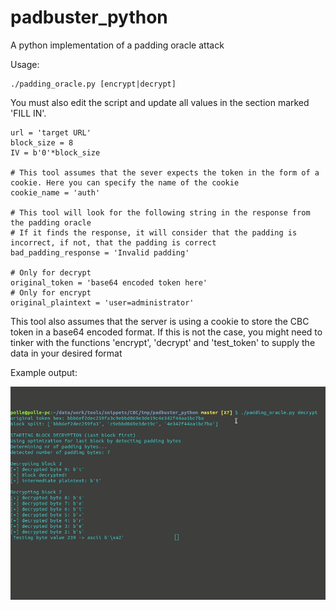 # padbuster_python
A python implementation of a padding oracle attack

Usage:
```
./padding_oracle.py [encrypt|decrypt]
```

You must also edit the script and update all values in the section marked 'FILL IN'.
```
url = 'target URL'
block_size = 8
IV = b'0'*block_size

# This tool assumes that the sever expects the token in the form of a cookie. Here you can specify the name of the cookie
cookie_name = 'auth'

# This tool will look for the following string in the response from the padding oracle
# If it finds the response, it will consider that the padding is incorrect, if not, that the padding is correct
bad_padding_response = 'Invalid padding'

# Only for decrypt
original_token = 'base64 encoded token here'
# Only for encrypt
original_plaintext = 'user=administrator'
```

This tool also assumes that the server is using a cookie to store the CBC token in a base64 encoded format. If this is not the case, you might need to tinker with the functions 'encrypt', 'decrypt' and 'test_token' to supply the data in your desired format

Example output:

![](example.gif)
